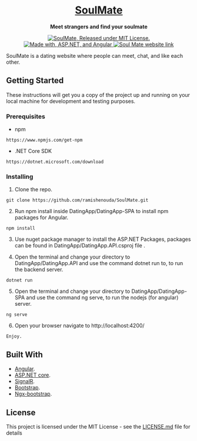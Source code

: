 <h1 align="center">
  <a href="https://soulmate.azurewebsites.net/">
    SoulMate
  </a>
</h1>

<p align="center">
  <strong>Meet strangers and find your soulmate</strong><br>
</p>

<p align="center">
  <a href="https://github.com/ramishenouda/SoulMate/blob/master/LICENSE">
    <img src="https://img.shields.io/badge/license-MIT-blue.svg" alt="SoulMate, Released under MIT License." />
  </a>
  <a href="https://www.npmjs.org/package/react-native">
    <img src="https://img.shields.io/badge/Made%20with-ASP.net & Angular-1f425f.svg" alt="Made with, ASP.NET, and Angular" />
  </a>
  <a href="http://soulmate.azurewebsites.net/">
    <img src="https://img.shields.io/badge/Website-SoulMate-brightgreen.svg" alt="Soul Mate website link" />
  </a>
</p>

SoulMate is a dating website where people can meet, chat, and like each other.

## Getting Started

These instructions will get you a copy of the project up and running on your local machine for development and testing purposes.

### Prerequisites

- npm

```
https://www.npmjs.com/get-npm
```

- .NET Core SDK

```
https://dotnet.microsoft.com/download
```

### Installing

1. Clone the repo.

```
git clone https://github.com/ramishenouda/SoulMate.git
```

2. Run npm install inside DatingApp/DatingApp-SPA to install npm packages for Angular.

```
npm install
```

3. Use nuget package manager to install the ASP.NET Packages, packages can be found in DatingApp/DatingApp.API.csproj file .

4. Open the terminal and change your directory to DatingApp/DatingApp.API and use the command dotnet run to, to run the backend server. 

```
dotnet run
```
5. Open the terminal and change your directory to DatingApp/DatingApp-SPA and use the command ng serve, to run the nodejs (for angular) server.   

```
ng serve
```

6. Open your browser navigate to http://localhost:4200/

```
Enjoy.
```

## Built With

* [Angular](https://angular.io/).
* [ASP.NET core](https://dotnet.microsoft.com/apps/aspnet).
* [SignalR](https://dotnet.microsoft.com/apps/aspnet/signalr).
* [Bootstrap](https://getbootstrap.com/).
* [Ngx-bootstrap](https://valor-software.com/ngx-bootstrap/#/).

## License

This project is licensed under the MIT License - see the [LICENSE.md](LICENSE.md) file for details
